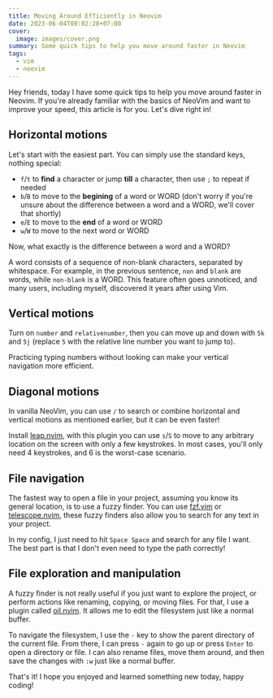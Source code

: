 ```yaml
---
title: Moving Around Efficiently in Neovim
date: 2023-06-04T00:02:28+07:00
cover:
  image: images/cover.png
summary: Some quick tips to help you move around faster in Neovim
tags:
  - vim
  - neovim
---
```


Hey friends, today I have some quick tips to help you move around faster in Neovim.
If you're already familiar with the basics of NeoVim and want to improve your speed, this article is for you.
Let's dive right in!

## Horizontal motions

Let's start with the easiest part.
You can simply use the standard keys, nothing special:

- `f`/`t` to **find** a character or jump **till** a character, then use `;` to repeat if needed
- `b`/`B` to move to the **begining** of a word or WORD (don't worry if you're unsure about the difference between a word and a WORD, we'll cover that shortly)
- `e`/`E` to move to the **end** of a word or WORD
- `w`/`W` to move to the next word or WORD

Now, what exactly is the difference between a word and a WORD?

A word consists of a sequence of non-blank characters, separated by whitespace.
For example, in the previous sentence, `non` and `blank` are words, while `non-blank` is a WORD.
This feature often goes unnoticed, and many users, including myself, discovered it years after using Vim.

## Vertical motions

Turn on `number` and `relativenumber`, then you can move up and down with `5k` and `5j`
(replace `5` with the relative line number you want to jump to).

Practicing typing numbers without looking can make your vertical navigation more efficient.

## Diagonal motions

In vanilla NeoVim, you can use `/` to search or combine horizontal and vertical motions as mentioned earlier,
but it can be even faster!

Install [leap.nvim](https://github.com/ggandor/leap.nvim), with this plugin you can use `s`/`S` to move to any arbitrary location on the screen with only a few keystrokes.
In most cases, you'll only need 4 keystrokes, and 6 is the worst-case scenario.

## File navigation

The fastest way to open a file in your project, assuming you know its general location, is to use a fuzzy finder.
You can use [fzf.vim](https://github.com/junegunn/fzf.vim) or [telescope.nvim](https://github.com/nvim-telescope/telescope.nvim),
these fuzzy finders also allow you to search for any text in your project.

In my config, I just need to hit `Space Space` and search for any file I want.
The best part is that I don't even need to type the path correctly!

## File exploration and manipulation

A fuzzy finder is not really useful if you just want to explore the project, or perform actions like renaming, copying, or moving files.
For that, I use a plugin called [oil.nvim](https://github.com/stevearc/oil.nvim).
It allows me to edit the filesystem just like a normal buffer.

To navigate the filesystem, I use the `-` key to show the parent directory of the current file.
From there, I can press `-` again to go up or press `Enter` to open a directory or file.
I can also rename files, move them around, and then save the changes with `:w` just like a normal buffer.

That's it!
I hope you enjoyed and learned something new today, happy coding!
